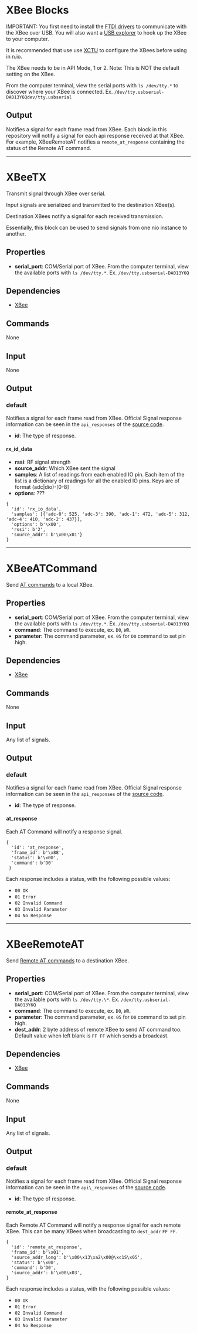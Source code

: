 XBee Blocks
===========

IMPORTANT: You first need to install the [FTDI drivers](http://www.ftdichip.com/Support/Documents/AppNotes/AN_134_FTDI_Drivers_Installation_Guide_for_MAC_OSX.pdf) to communicate with the XBee over USB. You will also want a [USB explorer](https://learn.sparkfun.com/tutorials/exploring-xbees-and-xctu/selecting-an-explorer) to hook up the XBee to your computer.

It is recommended that use use [XCTU](http://www.digi.com/products/wireless-wired-embedded-solutions/zigbee-rf-modules/xctu) to configure the XBees before using in n.io.

The XBee needs to be in API Mode, 1 or 2. Note: This is NOT the default setting on the XBee.

From the computer terminal, view the serial ports with `ls /dev/tty.*` to discover where your XBee is connected. Ex. `/dev/tty.usbserial-DA013Y6Qdev/tty.usbserial`

Output
------

Notifies a signal for each frame read from XBee. Each block in this repository will notify a signal for each api response received at that XBee. For example, XBeeRemoteAT notifies a `remote_at_response` containing the status of the Remote AT command.

-------------------------------------------------------------------------------

XBeeTX
======

Transmit signal through XBee over serial.

Input signals are serialized and transmitted to the destination XBee(s).

Destination XBees notify a signal for each received transmission.

Essentially, this block can be used to send signals from one nio instance to another.

Properties
----------

-   **serial_port**: COM/Serial port of XBee. From the computer terminal, view the available ports with `ls /dev/tty.*`. Ex. `/dev/tty.usbserial-DA013Y6Q`

Dependencies
------------

-   [XBee](https://pypi.python.org/pypi/XBee)

Commands
--------
None

Input
-----
None

Output
------

### default

Notifies a signal for each frame read from XBee. Official Signal response information can be seen in the `api_responses` of the [source code]('https://code.google.com/p/python-xbee/source/browse/xbee/ieee.py').

  - **id**: The type of response.

#### rx\_id\_data
  - **rssi**: RF signal strength
  - **source_addr**: Which XBee sent the signal
  - **samples**: A list of readings from each enabled IO pin. Each item of the list is a dictionary of readings for all the enabled IO pins. Keys are of format (adc|dio)-[0-8]
  - **options**: ???

```
{
  'id': 'rx_io_data',
  'samples': [{'adc-0': 525, 'adc-3': 390, 'adc-1': 472, 'adc-5': 312, 'adc-4': 410, 'adc-2': 437}],
  'options': b'\x00', 
  'rssi': b'2',
  'source_addr': b'\x00\x01'}
}

```

-------------------------------------------------------------------------------

XBeeATCommand
============

Send [AT commands](http://examples.digi.com/wp-content/uploads/2012/07/XBee_ZB_ZigBee_AT_Commands.pdf) to a local XBee.

Properties
----------

-   **serial_port**: COM/Serial port of XBee. From the computer terminal, view the available ports with `ls /dev/tty.*`. Ex. `/dev/tty.usbserial-DA013Y6Q`
-   **command**: The command to execute, ex. `D0`, `WR`.
-   **parameter**: The command parameter, ex. `05` for `D0` command to set pin high.

Dependencies
------------

-   [XBee](https://pypi.python.org/pypi/XBee)

Commands
--------
None

Input
-----
Any list of signals.

Output
------

### default

Notifies a signal for each frame read from XBee. Official Signal response information can be seen in the `api_responses` of the [source code]('https://github.com/nioinnovation/python-xbee/blob/master/xbee/ieee.py').

  - **id**: The type of response.

#### at_response

Each AT Command will notify a response signal.

```
{
  'id': 'at_response',
  'frame_id': b'\x88',
  'status': b'\x00',
  'command': b'D0'
 }
```

Each response includes a status, with the following possible values:
- `00 OK`
- `01 Error`
- `02 Invalid Command`
- `03 Invalid Parameter`
- `04 No Response`

-------------------------------------------------------------------------------

XBeeRemoteAT
============

Send [Remote AT commands](http://examples.digi.com/wp-content/uploads/2012/07/XBee_ZB_ZigBee_AT_Commands.pdf) to a destination XBee.

Properties
----------

-   **serial_port**: COM/Serial port of XBee. From the computer terminal, view the available ports with `ls /dev/tty.\*`. Ex. `/dev/tty.usbserial-DA013Y6Q`
-   **command**: The command to execute, ex. `D0`, `WR`.
-   **parameter**: The command parameter, ex. `05` for `D0` command to set pin high.
-   **dest_addr**: 2 byte address of remote XBee to send AT command too. Default value when left blank is `FF FF` which sends a broadcast.

Dependencies
------------

-   [XBee](https://pypi.python.org/pypi/XBee)

Commands
--------
None

Input
-----
Any list of signals.

Output
------

### default

Notifies a signal for each frame read from XBee. Official Signal response information can be seen in the `api\_responses` of the [source code]('https://code.google.com/p/python-xbee/source/browse/xbee/ieee.py').

  - **id**: The type of response.

#### remote\_at\_response

Each Remote AT Command will notify a response signal for each remote XBee. This can be many XBees when broadcasting to `dest_addr` `FF FF`.

```
{
  'id': 'remote_at_response',
  'frame_id': b'\x01',
  'source_addr_long': b'\x00\x13\xa2\x00@\xc1S\x05',
  'status': b'\x00',
  'command': b'D0',
  'source_addr': b'\x00\x03',
}
```

Each response includes a status, with the following possible values:
- `00 OK`
- `01 Error`
- `02 Invalid Command`
- `03 Invalid Parameter`
- `04 No Response`
